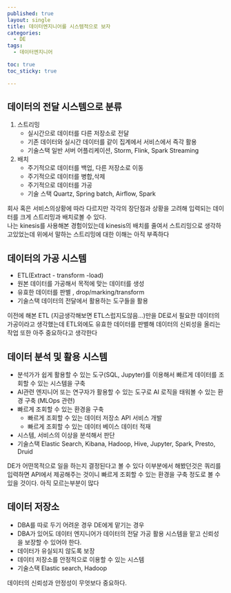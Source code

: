 ```yaml
---
published: true
layout: single
title: 데이터엔지니어를 시스템적으로 보자
categories:
  - DE
tags:
  - 데이터엔지니어

toc: true
toc_sticky: true

---
```


## 데이터의 전달 시스템으로 분류
1. 스트리밍
   - 실시간으로 데이터를 다른 저장소로 전달
   - 기존 데이터와 실시간 데이터를 같이 집계에서 서비스에서 즉각 활용
   - 기술스택 
     일반 서버 어플리케이션, Storm, Flink, Spark Streaming
2. 배치
   - 주기적으로 데이터를 백업, 다른 저장소로 이동
   - 주기적으로 데이터를 병합,삭제
   - 주기적으로 데이터를 가공
   - 기술 스택
     Quartz, Spring batch, Airflow, Spark

회사 혹은 서비스의상황에 따라 다르지만 각각의 장단점과 상황을 고려해 입력되는 데이터를 크게 스트리밍과 배치로볼 수 있다.  
나는 kinesis를 사용해본 경험이있는데 kinesis의 배치를 줄여서 스트리밍으로 생각하고있었는데 위에서 말하는 스트리밍에 대한 이해는 아직 부족하다
     
## 데이터의 가공 시스템
- ETL(Extract - transform -load)
- 원본 데이터를 가공해서 목적에 맞는 데이터를 생성
- 유효한 데이터를 판별 , drop/marking/transform
- 기술스택
  데이터의 전달에서 활용하는 도구들을 활용

이전에 해본 ETL (지금생각해보면 ETL스럽지도않음...)만을 DE로서 필요한 데이터의 가공이라고 생각했는데 ETL외에도 유효한 데이터를 판별해 데이터의 신뢰성을 올리는 작업 또한 아주 중요하다고 생각한다

## 데이터 분석 및 활용 시스템
- 분석가가 쉽게 활용할 수 있는 도구(SQL, Jupyter)를 이용해서 빠르게 데이터를 조회할 수 있는 시스템을 구축
- AI관련 엔지니어 또는 연구자가 활용할 수 있는 도구로 AI 로직을 태워볼 수 있는 환경 구축 (MLOps 관련)
- 빠르게 조회할 수 있는 환경을 구축
	- 빠르게 조회할 수 있는 데이터 저장소 API 서비스 개발
	- 빠르게 조회할 수 있는 데이터 베이스 데이터 적재
- 시스템, 서비스의 이상을 분석해서 판단
- 기술스택
  Elastic Search, Kibana, Hadoop, Hive, Jupyter, Spark, Presto, Druid

DE가 어떤목적으로 일을 하는지 결정된다고 볼 수 있다 이부분에서 해봤던것은 쿼리를 입력하면 API에서 제공해주는 것이니 빠르게 조회할 수 있는 환경을 구축 정도로 볼 수 있을 것이다.
아직 모르는부분이 많다
  
## 데이터 저장소
- DBA를 따로 두기 어려운 경우 DE에게 맡기는 경우
- DBA가 있어도 데이터 엔지니어가 데이터의 전달 가공 활용 시스템을 맡고 신뢰성을 보장할 수 있어야 한다.
- 데이터가 유실되지 않도록 보장
- 데이터 저장소를 안정적으로 이용할 수 있는 시스템
- 기술스택
  Elastic search, Hadoop

데이터의 신뢰성과 안정성이 무엇보다 중요하다.

  